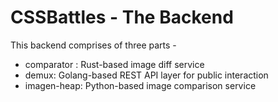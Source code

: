 # CSSBattles - The Backend

This backend comprises of three parts -

- comparator : Rust-based image diff service
- demux: Golang-based REST API layer for public interaction
- imagen-heap: Python-based image comparison service

